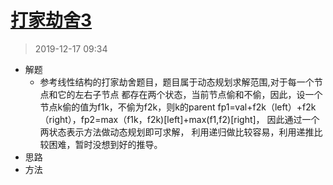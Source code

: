 # [打家劫舍3](https://leetcode-cn.com/problems/house-robber-iii/)
> 2019-12-17 09:34

- 解题
    - 参考线性结构的打家劫舍题目，题目属于动态规划求解范围,对于每一个节点和它的左右子节点
    都存在两个状态，当前节点偷和不偷，因此，设一个节点k偷的值为f1k，不偷为f2k，则k的parent
    fp1=val+f2k（left）+f2k（right），fp2=max（f1k，f2k)[left]+max(f1,f2)[right]，
    因此通过一个两状态表示方法做动态规划即可求解，
    利用递归做比较容易，利用递推比较困难，暂时没想到好的推导。
- 思路
- 方法